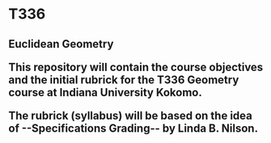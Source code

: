 T336
====

<h2>Euclidean Geometry 

This repository will contain the course objectives and the initial rubrick for the T336 Geometry course at Indiana University Kokomo.

The rubrick (syllabus) will be based on the idea of --Specifications Grading-- by Linda B. Nilson.
